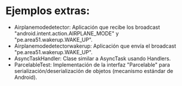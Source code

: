 # Ejemplos extras:
- Airplanemodedetector: Aplicación que recibe los broadcast "android.intent.action.AIRPLANE_MODE" y "pe.area51.wakerup.WAKE_UP".
- Airplanemodedetectorwakerup: Aplicación que envía el broadcast "pe.area51.wakerup.WAKE_UP".
- AsyncTaskHandler: Clase similar a AsyncTask usando Handlers.
- ParcelableTest: Implementación de la interfaz "Parcelable" para serialización/deserialización de objetos (mecanismo estándar de Android).
